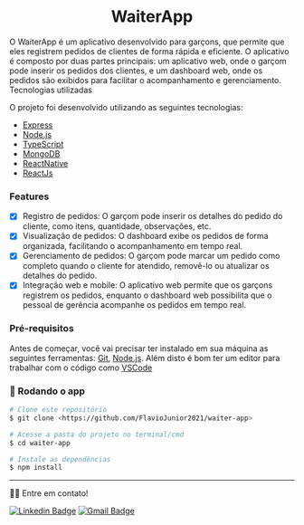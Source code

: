 <h1 align='center'>WaiterApp</h1>

O WaiterApp é um aplicativo desenvolvido para garçons, que permite que eles registrem pedidos de clientes de forma rápida e eficiente. O aplicativo é composto por duas partes principais: um aplicativo web, onde o garçom pode inserir os pedidos dos clientes, e um dashboard web, onde os pedidos são exibidos para facilitar o acompanhamento e gerenciamento.
Tecnologias utilizadas

<p1>O projeto foi desenvolvido utilizando as seguintes tecnologias:</p1>

- [Express](https://expressjs.com/)
- [Node.js](https://nodejs.org/en/)
- [TypeScript](https://www.typescriptlang.org/)
- [MongoDB](https://www.mongodb.com/)
- [ReactNative](https://reactnative.dev/)
- [ReactJs](https://react.dev/)

### Features

- [x] Registro de pedidos: O garçom pode inserir os detalhes do pedido do cliente, como itens, quantidade, observações, etc.
- [x] Visualização de pedidos: O dashboard exibe os pedidos de forma organizada, facilitando o acompanhamento em tempo real.
- [x] Gerenciamento de pedidos: O garçom pode marcar um pedido como completo quando o cliente for atendido, removê-lo ou atualizar os detalhes do pedido.
- [x] Integração web e mobile: O aplicativo web permite que os garçons registrem os pedidos, enquanto o dashboard web possibilita que o pessoal de gerência acompanhe os pedidos em tempo real.

### Pré-requisitos

Antes de começar, você vai precisar ter instalado em sua máquina as seguintes ferramentas:
[Git](https://git-scm.com), [Node.js](https://nodejs.org/en/).
Além disto é bom ter um editor para trabalhar com o código como [VSCode](https://code.visualstudio.com/)

### 🎲 Rodando o app

```bash
# Clone este repositório
$ git clone <https://github.com/FlavioJunior2021/waiter-app>

# Acesse a pasta do projeto no terminal/cmd
$ cd waiter-app

# Instale as dependências
$ npm install


```
---


👋🏽 Entre em contato!

 [![Linkedin Badge](https://img.shields.io/badge/-flaviojr7-blue?style=flat-square&logo=Linkedin&logoColor=white&link=https://www.linkedin.com/in/flaviojr7)](www.linkedin.com/in/flaviojr7)
[![Gmail Badge](https://img.shields.io/badge/-flavinhoj78@gmail.com-c14438?style=flat-square&logo=Gmail&logoColor=white&link=mailto:flavinhoj78@gmail.com)](mailto:flavinhoj78@gmail.com)
